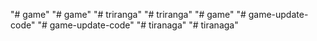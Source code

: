 "# game" 
"# game" 
"# triranga" 
"# triranga" 
"# game" 
"# game-update-code" 
"# game-update-code" 
"# tiranaga" 
"# tiranaga" 
